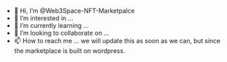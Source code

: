 - 👋 Hi, I’m @Web3Space-NFT-Marketpalce
- 👀 I’m interested in ...
- 🌱 I’m currently learning ...
- 💞️ I’m looking to collaborate on ...
- 📫 How to reach me ...
we will update this as soon as we can, but since the  marketplace is built on wordpress.
<!---
Web3Space-NFT-Marketpalce/Web3Space-NFT-Marketpalce is a ✨ special ✨ repository because its `README.md` (this file) appears on your GitHub profile.
You can click the Preview link to take a look at your changes.
--->
